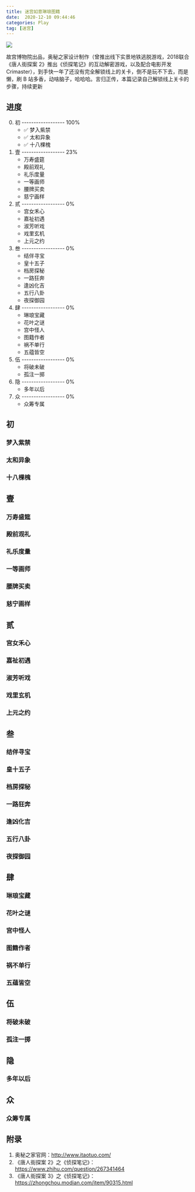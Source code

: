 ```yaml
---
title: 迷宫如意琳琅图籍
date:  2020-12-10 09:44:46
categories: Play
tag: [迷宫]
---
```


![](https://res.cloudinary.com/incoder/image/upload/v1611486360/blog/G2.png)

<!-- more -->

故宫博物院出品，奥秘之家设计制作（曾推出线下实景地铁逃脱游戏，2018联合《唐人街探案 2》推出《侦探笔记》的互动解密游戏，以及配合电影开发Crimaster），到手快一年了还没有完全解锁线上的关卡，倒不是玩不下去，而是懒，刷 B 站多香，动啥脑子，哈哈哈。言归正传，本篇记录自己解锁线上关卡的步骤，持续更新

## 进度

0. 初 ------------------ 100%
   - ✅ 梦入紫禁
   - ✅ 太和异象
   - ✅ 十八棵槐
1. 壹 ------------------ 23%
   - 万寿盛筵
   - 殿前观礼
   - 礼乐度量
   - 一等画师
   - 腰牌买卖
   - 慈宁画样
2. 贰 ------------------ 0%
   - 宫女禾心
   - 嘉祉初遇
   - 淑芳听戏
   - 戏里玄机
   - 上元之约
3. 叁 ------------------ 0%
   - 结伴寻宝
   - 皇十五子
   - 档房探秘
   - 一路狂奔
   - 逢凶化吉
   - 五行八卦
   - 夜探御园
4. 肆 ------------------ 0%
   - 琳琅宝藏
   - 花叶之谜
   - 宫中怪人
   - 图籍作者
   - 祸不单行
   - 五蕴皆空
5. 伍 ------------------ 0%
   - 将破未破
   - 孤注一掷
6. 隐 ------------------ 0%
   - 多年以后
7. 众 ------------------ 0%
   - 众筹专属

## 初

### 梦入紫禁
### 太和异象
### 十八棵槐

## 壹

### 万寿盛筵
### 殿前观礼
### 礼乐度量
### 一等画师
### 腰牌买卖
### 慈宁画样

## 贰

### 宫女禾心
### 嘉祉初遇
### 淑芳听戏
### 戏里玄机
### 上元之约

## 叁

### 结伴寻宝
### 皇十五子
### 档房探秘
### 一路狂奔
### 逢凶化吉
### 五行八卦
### 夜探御园

## 肆

### 琳琅宝藏
### 花叶之谜
### 宫中怪人
### 图籍作者
### 祸不单行
### 五蕴皆空

## 伍

### 将破未破
### 孤注一掷

## 隐

### 多年以后

## 众

### 众筹专属

## 附录

1. 奥秘之家官网：http://www.itaotuo.com/
2. 《唐人街探案 2》之《侦探笔记》：https://www.zhihu.com/question/267341464
3. 《唐人街探案 3》之《侦探笔记》：https://zhongchou.modian.com/item/90315.html